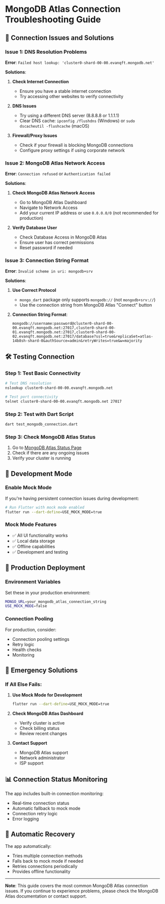 # MongoDB Atlas Connection Troubleshooting Guide

## 🔗 Connection Issues and Solutions

### **Issue 1: DNS Resolution Problems**
**Error**: `Failed host lookup: 'cluster0-shard-00-00.evanqft.mongodb.net'`

**Solutions**:
1. **Check Internet Connection**
   - Ensure you have a stable internet connection
   - Try accessing other websites to verify connectivity

2. **DNS Issues**
   - Try using a different DNS server (8.8.8.8 or 1.1.1.1)
   - Clear DNS cache: `ipconfig /flushdns` (Windows) or `sudo dscacheutil -flushcache` (macOS)

3. **Firewall/Proxy Issues**
   - Check if your firewall is blocking MongoDB connections
   - Configure proxy settings if using corporate network

### **Issue 2: MongoDB Atlas Network Access**
**Error**: `Connection refused` or `Authentication failed`

**Solutions**:
1. **Check MongoDB Atlas Network Access**
   - Go to MongoDB Atlas Dashboard
   - Navigate to Network Access
   - Add your current IP address or use `0.0.0.0/0` (not recommended for production)

2. **Verify Database User**
   - Check Database Access in MongoDB Atlas
   - Ensure user has correct permissions
   - Reset password if needed

### **Issue 3: Connection String Format**
**Error**: `Invalid scheme in uri: mongodb+srv`

**Solutions**:
1. **Use Correct Protocol**
   - `mongo_dart` package only supports `mongodb://` (not `mongodb+srv://`)
   - Use the connection string from MongoDB Atlas "Connect" button

2. **Connection String Format**:
   ```
   mongodb://username:password@cluster0-shard-00-00.evanqft.mongodb.net:27017,cluster0-shard-00-01.evanqft.mongodb.net:27017,cluster0-shard-00-02.evanqft.mongodb.net:27017/database?ssl=true&replicaSet=atlas-14b8sh-shard-0&authSource=admin&retryWrites=true&w=majority
   ```

## 🛠️ Testing Connection

### **Step 1: Test Basic Connectivity**
```bash
# Test DNS resolution
nslookup cluster0-shard-00-00.evanqft.mongodb.net

# Test port connectivity
telnet cluster0-shard-00-00.evanqft.mongodb.net 27017
```

### **Step 2: Test with Dart Script**
```bash
dart test_mongodb_connection.dart
```

### **Step 3: Check MongoDB Atlas Status**
1. Go to [MongoDB Atlas Status Page](https://status.cloud.mongodb.com/)
2. Check if there are any ongoing issues
3. Verify your cluster is running

## 🔧 Development Mode

### **Enable Mock Mode**
If you're having persistent connection issues during development:

```bash
# Run Flutter with mock mode enabled
flutter run --dart-define=USE_MOCK_MODE=true
```

### **Mock Mode Features**
- ✅ All UI functionality works
- ✅ Local data storage
- ✅ Offline capabilities
- ✅ Development and testing

## 📱 Production Deployment

### **Environment Variables**
Set these in your production environment:

```bash
MONGO_URL=your_mongodb_atlas_connection_string
USE_MOCK_MODE=false
```

### **Connection Pooling**
For production, consider:
- Connection pooling settings
- Retry logic
- Health checks
- Monitoring

## 🚨 Emergency Solutions

### **If All Else Fails**:

1. **Use Mock Mode for Development**
   ```bash
   flutter run --dart-define=USE_MOCK_MODE=true
   ```

2. **Check MongoDB Atlas Dashboard**
   - Verify cluster is active
   - Check billing status
   - Review recent changes

3. **Contact Support**
   - MongoDB Atlas support
   - Network administrator
   - ISP support

## 📊 Connection Status Monitoring

The app includes built-in connection monitoring:
- Real-time connection status
- Automatic fallback to mock mode
- Connection retry logic
- Error logging

## 🔄 Automatic Recovery

The app automatically:
- Tries multiple connection methods
- Falls back to mock mode if needed
- Retries connections periodically
- Provides offline functionality

---

**Note**: This guide covers the most common MongoDB Atlas connection issues. If you continue to experience problems, please check the MongoDB Atlas documentation or contact support. 